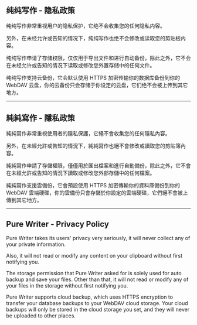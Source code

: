 ## 纯纯写作 - 隐私政策 

纯纯写作非常重视用户的隐私保护，它绝不会收集您的任何隐私内容。

另外，在未经允许或告知的情况下，纯纯写作也绝不会修改或读取您的剪贴板内容。

纯纯写作申请了存储权限，仅仅用于导出文件和进行自动备份，除此之外，它不会在未经允许或告知的情况下读取或修改您外置存储中的任何文件。

纯纯写作支持云备份，它会默认使用 HTTPS 加密传输你的数据库备份到你的 WebDAV 云盘，你的云备份只会存储于你设定的云盘，它们绝不会被上传到其它地方。

----

## 純純寫作 - 隱私政策 

純純寫作非常重視使用者的隱私保護，它絕不會收集您的任何隱私內容。

另外，在未經允許或告知的情況下，純純寫作也絕不會修改或讀取您的剪貼簿內容。

純純寫作申請了存儲權限，僅僅用於匯出檔案和進行自動備份，除此之外，它不會在未經允許或告知的情況下讀取或修改您外部存儲中的任何檔案。

純純寫作支援雲備份，它會預設使用 HTTPS 加密傳輸你的資料庫備份到你的 WebDAV 雲端硬碟，你的雲備份只會存儲於你設定的雲端硬碟，它們絕不會被上傳到其它地方。

----

## Pure Writer - Privacy Policy

Pure Writer takes its users' privacy very seriously, it will never collect any of your private information. 

Also, it will not read or modify any content on your clipboard without first notifying you.

The storage permission that Pure Writer asked for is solely used for auto backup and save your files. Other than that, it will not read or modify any of your files in the storage without first notifying you.

Pure Writer supports cloud backup, which uses HTTPS encryption to transfer your database backups to your WebDAV cloud storage. Your cloud backups will only be stored in the cloud storage you set, and they will never be uploaded to other places.

